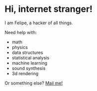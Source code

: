 # Hi, internet stranger!

I am Felipe, a hacker of all things.

Need help with:

* math
* physics
* data structures
* statistical analysis
* machine learning
* sound synthesis
* 3d rendering

Or something else? [Mail me!][mail]

[mail]: mailto:felipe.oltavares@gmail.com
